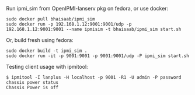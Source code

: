 
Run ipmi_sim from OpenIPMI-lanserv pkg on fedora, or use docker:

    sudo docker pull bhaisaab/ipmi_sim
    sudo docker run -p 192.168.1.12:9001:9001/udp -p 192.168.1.12:9001:9001 --name ipmisim -t bhaisaab/ipmi_sim start.sh

Or, build fresh using fedora:

    sudo docker build -t ipmi_sim .
    sudo docker run -it -p 9001:9001 -p 9001:9001/udp -P ipmi_sim start.sh

Testing client usage with ipmitool:

    $ ipmitool -I lanplus -H localhost -p 9001 -R1 -U admin -P password chassis power status
    Chassis Power is off
